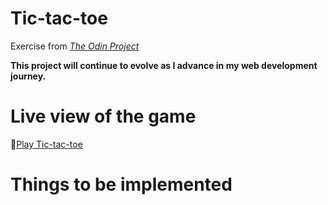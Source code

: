 # Tic-tac-toe
Exercise from [_The Odin Project_](https://www.theodinproject.com/lessons/node-path-javascript-tic-tac-toe)

**This project will continue to evolve as I advance in my web development journey.**

# Live view of the game

🔗[Play Tic-tac-toe](https://raw.githack.com/Francois-T9/tic-tac-toe-v2/main/tictactoe.html)

# Things to be implemented


